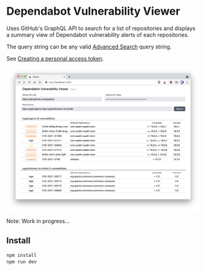 # Dependabot Vulnerability Viewer

Uses GitHub's GraphQL API to search for a list of repositories and displays a
summary view of Dependabot vulnerability alerts of each repositories.

The query string can be any valid [Advanced Search](https://github.com/search/advanced) query string.

See [Creating a personal access token](https://docs.github.com/en/authentication/keeping-your-account-and-data-secure/creating-a-personal-access-token).

![demo screenshot](/public/dvv-screen.png)

Note: Work in progress…

## Install

```sh
npm install
npm run dev
```
